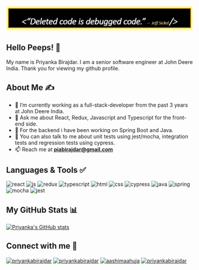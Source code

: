 <!--
**piabirajdar/piabirajdar** is a ✨ _special_ ✨ repository because its `README.md` (this file) appears on your GitHub profile.

Here are some ideas to get you started:

- 🔭 I’m currently working on ...
- 🌱 I’m currently learning ...
- 👯 I’m looking to collaborate on ...
- 🤔 I’m looking for help with ...
- 💬 Ask me about ...
- 📫 How to reach me: ...
- 😄 Pronouns: ...
- ⚡ Fun fact: ...
-->
![Header](https://github.com/piabirajdar/piabirajdar/blob/main/header1.JPG)

## Hello Peeps! &#128075;

My name is Priyanka Birajdar. I am a senior software engineer at John Deere India. Thank you for viewing my github profile.

## About Me &#9997;
-  🔭 I’m currently working as a full-stack-developer from the past 3 years at John Deere India.
- 💬 Ask me about React, Redux, Javascript and Typescript for the front-end side.
- 💬 For the backend i have been working on Spring Boot and Java.
- 💬 You can also talk to me about unit tests using jest/mocha, integration tests and regression tests using cypress.
-  📫 Reach me at **piabirajdar@gmail.com**


## Languages & Tools &#9989;
<p align='left'>
  <img src="https://upload.wikimedia.org/wikipedia/commons/thumb/a/a7/React-icon.svg/1280px-React-icon.svg.png" alt="react" width="auto" height="30"/>
    <img src='https://upload.wikimedia.org/wikipedia/commons/6/6a/JavaScript-logo.png' height='30' width='auto' alt="js">
   <img src='https://cdn.jsdelivr.net/npm/simple-icons@3.0.1/icons/redux.svg' height='30' width='auto' alt="redux">
     <img src='https://cdn.jsdelivr.net/npm/simple-icons@3.0.1/icons/typescript.svg' height='30' width='auto' alt="typescript">
  <img src="https://upload.wikimedia.org/wikipedia/commons/thumb/6/61/HTML5_logo_and_wordmark.svg/2048px-HTML5_logo_and_wordmark.svg.png" alt="html" width="40" height="40">
  <img src='https://upload.wikimedia.org/wikipedia/commons/thumb/d/d5/CSS3_logo_and_wordmark.svg/1200px-CSS3_logo_and_wordmark.svg.png' alt="css" width="40" height="40">
   <img src='https://cdn.jsdelivr.net/npm/simple-icons@3.0.1/icons/cypress.svg' height='30' width='auto' alt="cypress">
     <img src='https://cdn.jsdelivr.net/npm/simple-icons@3.0.1/icons/java.svg' height='30' width='auto' alt="java">
       <img src='https://cdn.jsdelivr.net/npm/simple-icons@3.0.1/icons/spring.svg' height='30' width='auto' alt="spring">
     <img src='https://cdn.jsdelivr.net/npm/simple-icons@3.0.1/icons/mocha.svg' height='30' width='auto' alt="mocha">
       <img src='https://cdn.jsdelivr.net/npm/simple-icons@3.0.1/icons/jest.svg' height='30' width='auto' alt="jest">
</p>

## My GitHub Stats &#128202;
 [![Priyanka's GitHub stats](https://github-readme-stats.vercel.app/api?username=piabirajdar&hide=stars&show_icons=true&theme=tokyonight)](https://github.com/piabirajdar/github-readme-stats)
 
##  Connect with me &#129309;
<p align="left">
<a href="#" target="blank"><img align="center" src="https://raw.githubusercontent.com/rahuldkjain/github-profile-readme-generator/master/src/images/icons/Social/twitter.svg" alt="priyankabirajdar" height="30" width="40" /></a>
<a href="https://www.linkedin.com/in/priyankabirajdar/" target="blank"><img align="center" src="https://raw.githubusercontent.com/rahuldkjain/github-profile-readme-generator/master/src/images/icons/Social/linked-in-alt.svg" alt="priyankabirajdar" height="30" width="40" /></a>
<a href="https://instagram.com/priyankabirajdar_11" target="blank"><img align="center" src="https://raw.githubusercontent.com/rahuldkjain/github-profile-readme-generator/master/src/images/icons/Social/instagram.svg" alt="aashimaahuja" height="30" width="40" /></a>
<a href="https://github.com/piabirajdar" target="blank"><img align="center" src="https://cdn.jsdelivr.net/npm/simple-icons@3.0.1/icons/github.svg" alt="priyankabirajdar" height="30" width="40" /></a> 
  
